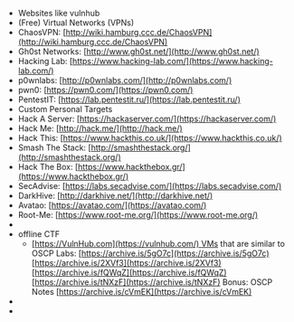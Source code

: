 - Websites like vulnhub
- (Free) Virtual Networks (VPNs)
- ChaosVPN: [http://wiki.hamburg.ccc.de/ChaosVPN](http://wiki.hamburg.ccc.de/ChaosVPN)
- Gh0st Networks: [http://www.gh0st.net/](http://www.gh0st.net/)
- Hacking Lab: [https://www.hacking-lab.com/](https://www.hacking-lab.com/)
- p0wnlabs: [http://p0wnlabs.com/](http://p0wnlabs.com/)
- pwn0: [https://pwn0.com/](https://pwn0.com/)
- PentestIT: [https://lab.pentestit.ru/](https://lab.pentestit.ru/)
- Custom Personal Targets
- Hack A Server: [https://hackaserver.com/](https://hackaserver.com/)
- Hack Me: [http://hack.me/](http://hack.me/)
- Hack This: [https://www.hackthis.co.uk/](https://www.hackthis.co.uk/)
- Smash The Stack: [http://smashthestack.org/](http://smashthestack.org/)
- Hack The Box: [https://www.hackthebox.gr/](https://www.hackthebox.gr/)
- SecAdvise: [https://labs.secadvise.com/](https://labs.secadvise.com/)
- DarkHive: [http://darkhive.net/](http://darkhive.net/)
- Avatao: [https://avatao.com/](https://avatao.com/)
- Root-Me: [https://www.root-me.org/](https://www.root-me.org/)
-
- offline CTF
	- [https://VulnHub.com](https://vulnhub.com/) VMs that are similar to OSCP Labs:
	  [https://archive.is/5gO7c](https://archive.is/5gO7c)
	  [https://archive.is/2XVf3](https://archive.is/2XVf3)
	  [https://archive.is/fQWqZ](https://archive.is/fQWqZ)
	  [https://archive.is/tNXzF](https://archive.is/tNXzF)
	  Bonus: OSCP Notes
	  [https://archive.is/cVmEK](https://archive.is/cVmEK)
-
-